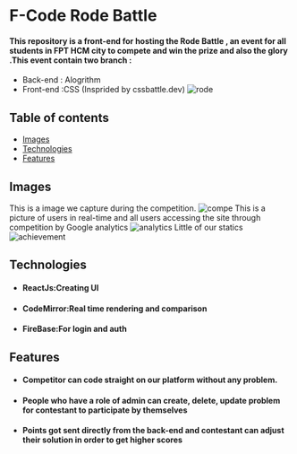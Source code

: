 # F-Code Rode Battle 
#### This repository is a front-end for hosting the Rode Battle , an  event for all students  in FPT HCM city to  compete and win the prize and also the glory .This event contain two branch : 
* Back-end : Alogrithm
* Front-end :CSS (Insprided by cssbattle.dev)
![rode](https://user-images.githubusercontent.com/101063286/188270456-87335044-826c-4adf-ac08-8e3e086bcb88.png)
## Table of contents
* [Images](#images)
* [Technologies](#technologies)
* [Features](#features)
## Images 
This is a image we capture during the competition.
![compe](https://user-images.githubusercontent.com/101063286/188269127-95596839-7638-4c5c-bcd3-9ac8b2fd7ec7.jpg)
This is a picture of users in real-time and all users accessing the site through competition by Google analytics
![analytics](https://user-images.githubusercontent.com/101063286/188269569-4a50ba68-4533-449a-ad06-e23fa87bef7c.png)
Little of our statics 
![achievement](https://user-images.githubusercontent.com/101063286/188269866-959b76ca-0c33-47bc-b738-c20c4b5ed043.jpg)
## Technologies
* #### ReactJs:Creating UI
* #### CodeMirror:Real time rendering and comparison
* #### FireBase:For login and auth 
## Features
* #### Competitor can code straight on our platform without any problem.
* #### People who have a role of **admin** can create, delete, update problem for  contestant to participate by themselves 
* #### Points got sent directly from the back-end and contestant can adjust their solution in order to get higher scores

